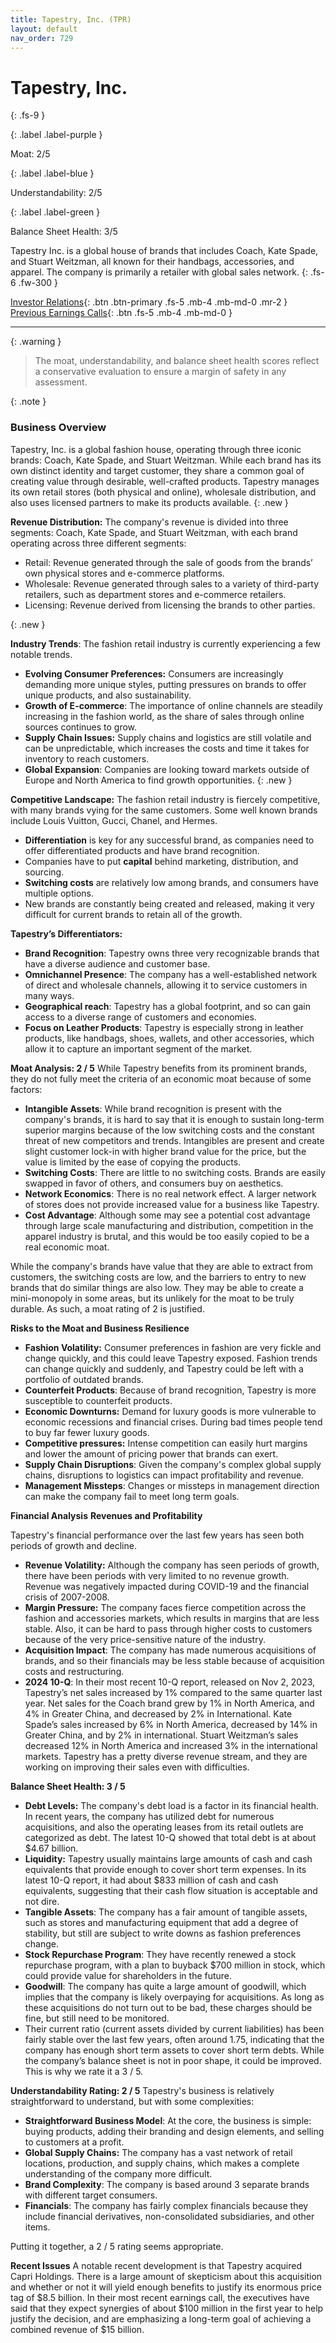 ```yaml
---
title: Tapestry, Inc. (TPR)
layout: default
nav_order: 729
---
```


# Tapestry, Inc.
{: .fs-9 }

{: .label .label-purple }

Moat: 2/5

{: .label .label-blue }

Understandability: 2/5

{: .label .label-green }

Balance Sheet Health: 3/5

Tapestry Inc. is a global house of brands that includes Coach, Kate Spade, and Stuart Weitzman, all known for their handbags, accessories, and apparel. The company is primarily a retailer with global sales network.
{: .fs-6 .fw-300 }

[Investor Relations](https://www.google.com/search?q=TPR+investor+relations){: .btn .btn-primary .fs-5 .mb-4 .mb-md-0 .mr-2 }
[Previous Earnings Calls](https://discountingcashflows.com/company/TPR/transcripts/){: .btn .fs-5 .mb-4 .mb-md-0 }

---

{: .warning }
>The moat, understandability, and balance sheet health scores reflect a conservative evaluation to ensure a margin of safety in any assessment.



{: .note }

### Business Overview
Tapestry, Inc. is a global fashion house, operating through three iconic brands: Coach, Kate Spade, and Stuart Weitzman. While each brand has its own distinct identity and target customer, they share a common goal of creating value through desirable, well-crafted products. Tapestry manages its own retail stores (both physical and online), wholesale distribution, and also uses licensed partners to make its products available.
{: .new }


**Revenue Distribution:**
The company's revenue is divided into three segments: Coach, Kate Spade, and Stuart Weitzman, with each brand operating across three different segments:
- Retail: Revenue generated through the sale of goods from the brands’ own physical stores and e-commerce platforms. 
- Wholesale: Revenue generated through sales to a variety of third-party retailers, such as department stores and e-commerce retailers. 
- Licensing: Revenue derived from licensing the brands to other parties.

{: .new }

**Industry Trends**: The fashion retail industry is currently experiencing a few notable trends.
 - **Evolving Consumer Preferences:** Consumers are increasingly demanding more unique styles, putting pressures on brands to offer unique products, and also sustainability.
- **Growth of E-commerce**: The importance of online channels are steadily increasing in the fashion world, as the share of sales through online sources continues to grow.
- **Supply Chain Issues:** Supply chains and logistics are still volatile and can be unpredictable, which increases the costs and time it takes for inventory to reach customers.
- **Global Expansion**: Companies are looking toward markets outside of Europe and North America to find growth opportunities.
{: .new }


**Competitive Landscape:**
The fashion retail industry is fiercely competitive, with many brands vying for the same customers. Some well known brands include Louis Vuitton, Gucci, Chanel, and Hermes.
- **Differentiation** is key for any successful brand, as companies need to offer differentiated products and have brand recognition.
- Companies have to put **capital** behind marketing, distribution, and sourcing. 
- **Switching costs** are relatively low among brands, and consumers have multiple options.
- New brands are constantly being created and released, making it very difficult for current brands to retain all of the growth.

**Tapestry’s Differentiators:**
- **Brand Recognition**: Tapestry owns three very recognizable brands that have a diverse audience and customer base.
- **Omnichannel Presence**: The company has a well-established network of direct and wholesale channels, allowing it to service customers in many ways.
- **Geographical reach**: Tapestry has a global footprint, and so can gain access to a diverse range of customers and economies.
- **Focus on Leather Products**: Tapestry is especially strong in leather products, like handbags, shoes, wallets, and other accessories, which allow it to capture an important segment of the market.

**Moat Analysis: 2 / 5**
While Tapestry benefits from its prominent brands, they do not fully meet the criteria of an economic moat because of some factors:
*   **Intangible Assets**: While brand recognition is present with the company's brands, it is hard to say that it is enough to sustain long-term superior margins because of the low switching costs and the constant threat of new competitors and trends. Intangibles are present and create slight customer lock-in with higher brand value for the price, but the value is limited by the ease of copying the products.
*   **Switching Costs**: There are little to no switching costs. Brands are easily swapped in favor of others, and consumers buy on aesthetics.
*   **Network Economics**: There is no real network effect. A larger network of stores does not provide increased value for a business like Tapestry.
*   **Cost Advantage**: Although some may see a potential cost advantage through large scale manufacturing and distribution, competition in the apparel industry is brutal, and this would be too easily copied to be a real economic moat.

While the company's brands have value that they are able to extract from customers, the switching costs are low, and the barriers to entry to new brands that do similar things are also low. They may be able to create a mini-monopoly in some areas, but its unlikely for the moat to be truly durable. As such, a moat rating of 2 is justified.

**Risks to the Moat and Business Resilience**
*   **Fashion Volatility:** Consumer preferences in fashion are very fickle and change quickly, and this could leave Tapestry exposed. Fashion trends can change quickly and suddenly, and Tapestry could be left with a portfolio of outdated brands.
* **Counterfeit Products**: Because of brand recognition, Tapestry is more susceptible to counterfeit products.
*   **Economic Downturns:** Demand for luxury goods is more vulnerable to economic recessions and financial crises. During bad times people tend to buy far fewer luxury goods.
*   **Competitive pressures:** Intense competition can easily hurt margins and lower the amount of pricing power that brands can exert.
*   **Supply Chain Disruptions**: Given the company's complex global supply chains, disruptions to logistics can impact profitability and revenue.
*   **Management Missteps**: Changes or missteps in management direction can make the company fail to meet long term goals.

**Financial Analysis**
**Revenues and Profitability**

Tapestry's financial performance over the last few years has seen both periods of growth and decline.
*   **Revenue Volatility:** Although the company has seen periods of growth, there have been periods with very limited to no revenue growth. Revenue was negatively impacted during COVID-19 and the financial crisis of 2007-2008.
*   **Margin Pressure:** The company faces fierce competition across the fashion and accessories markets, which results in margins that are less stable. Also, it can be hard to pass through higher costs to customers because of the very price-sensitive nature of the industry.
*   **Acquisition Impact**: The company has made numerous acquisitions of brands, and so their financials may be less stable because of acquisition costs and restructuring.
* **2024 10-Q**: In their most recent 10-Q report, released on Nov 2, 2023, Tapestry’s net sales increased by 1% compared to the same quarter last year. Net sales for the Coach brand grew by 1% in North America, and 4% in Greater China, and decreased by 2% in International. Kate Spade’s sales increased by 6% in North America, decreased by 14% in Greater China, and by 2% in international. Stuart Weitzman’s sales decreased 12% in North America and increased 3% in the international markets. Tapestry has a pretty diverse revenue stream, and they are working on improving their sales even with difficulties.

**Balance Sheet Health: 3 / 5**
*   **Debt Levels:** The company's debt load is a factor in its financial health. In recent years, the company has utilized debt for numerous acquisitions, and also the operating leases from its retail outlets are categorized as debt. The latest 10-Q showed that total debt is at about $4.67 billion.
*   **Liquidity:** Tapestry usually maintains large amounts of cash and cash equivalents that provide enough to cover short term expenses. In its latest 10-Q report, it had about $833 million of cash and cash equivalents, suggesting that their cash flow situation is acceptable and not dire.
*   **Tangible Assets**: The company has a fair amount of tangible assets, such as stores and manufacturing equipment that add a degree of stability, but still are subject to write downs as fashion preferences change.
* **Stock Repurchase Program**: They have recently renewed a stock repurchase program, with a plan to buyback $700 million in stock, which could provide value for shareholders in the future.
* **Goodwill**: The company has quite a large amount of goodwill, which implies that the company is likely overpaying for acquisitions. As long as these acquisitions do not turn out to be bad, these charges should be fine, but still need to be monitored.
* Their current ratio (current assets divided by current liabilities) has been fairly stable over the last few years, often around 1.75, indicating that the company has enough short term assets to cover short term debts.
While the company’s balance sheet is not in poor shape, it could be improved. This is why we rate it a 3 / 5.

**Understandability Rating: 2 / 5**
Tapestry's business is relatively straightforward to understand, but with some complexities:
*   **Straightforward Business Model**: At the core, the business is simple: buying products, adding their branding and design elements, and selling to customers at a profit.
*   **Global Supply Chains:** The company has a vast network of retail locations, production, and supply chains, which makes a complete understanding of the company more difficult.
*   **Brand Complexity**: The company is based around 3 separate brands with different target consumers. 
*   **Financials**: The company has fairly complex financials because they include financial derivatives, non-consolidated subsidiaries, and other items.

Putting it together, a 2 / 5 rating seems appropriate.

**Recent Issues**
A notable recent development is that Tapestry acquired Capri Holdings. There is a large amount of skepticism about this acquisition and whether or not it will yield enough benefits to justify its enormous price tag of $8.5 billion. In their most recent earnings call, the executives have said that they expect synergies of about $100 million in the first year to help justify the decision, and are emphasizing a long-term goal of achieving a combined revenue of $15 billion.
